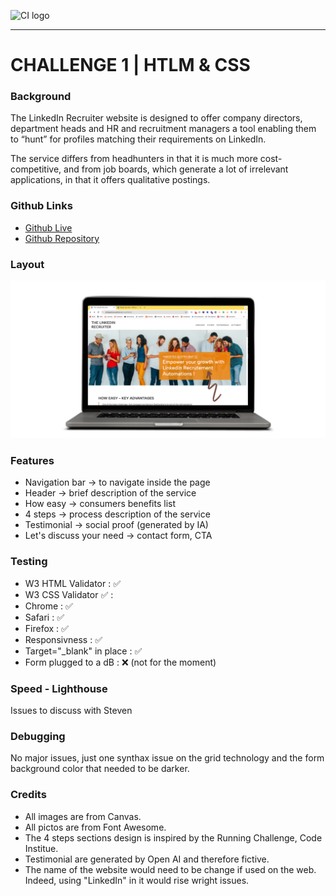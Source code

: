 ![CI logo](https://codeinstitute.s3.amazonaws.com/fullstack/ci_logo_small.png)


<hr>
<h1>CHALLENGE 1 | HTLM & CSS</h1>


### Background

The LinkedIn Recruiter website is designed to offer company directors, department heads and HR and recruitment managers a tool enabling them to “hunt” for profiles matching their requirements on LinkedIn.

The service differs from headhunters in that it is much more cost-competitive, and from job boards, which generate a lot of irrelevant applications, in that it offers qualitative postings.

### Github Links

<ul>
    <li><a href="https://philippeitsme.github.io/ci-portfolio1/" target="_blank">Github Live</a></li>
    <li><a href="https://github.com/PhilippeItsMe/ci-portfolio1" target="_blank">Github Repository</a></li>
</ul>

### Layout

<img src="assets/images/printscreen.png">

### Features

<ul>
    <li>Navigation bar -> to navigate inside the page</li>
    <li>Header -> brief description of the service</li>
    <li>How easy -> consumers benefits list</li>
    <li>4 steps -> process description of the service</li>
    <li>Testimonial -> social proof (generated by IA)</li>
    <li>Let's discuss your need -> contact form, CTA</li>
</ul>

### Testing

<ul>
    <li>W3 HTML Validator : ✅</li>
    <li>W3 CSS Validator ✅ : </li>
    <li>Chrome : ✅</li>
    <li>Safari : ✅</li>
    <li>Firefox : ✅</li>
    <li>Responsivness : ✅</li>
    <li>Target="_blank" in place : ✅</li>
    <li>Form plugged to a dB : ❌ (not for the moment)</li>
</ul>


### Speed - Lighthouse

Issues to discuss with Steven

### Debugging

No major issues, just one synthax issue on the grid technology and the form background color that needed to be darker.

### Credits

<ul>
    <li>All images are from Canvas.</li>
    <li>All pictos are from Font Awesome.</li>
    <li>The 4 steps sections design is inspired by the Running Challenge, Code Institue.</li>
    <li>Testimonial are generated by Open AI and therefore fictive.</li>
    <li>The name of the website would need to be change if used on the web. Indeed, using "LinkedIn" in it would rise wright issues.</li>
</ul>



